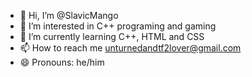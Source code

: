- 👋 Hi, I’m @SlavicMango
- 👀 I’m interested in C++ programing and gaming
- 🌱 I’m currently learning C++, HTML and CSS
- 📫 How to reach me unturnedandtf2lover@gmail.com
- 😄 Pronouns: he/him

<!---
SlavicMango/SlavicMango is a ✨ special ✨ repository because its `README.md` (this file) appears on your GitHub profile.
You can click the Preview link to take a look at your changes.
--->
